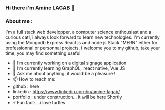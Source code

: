 ### Hi there i'm Amine LAGAB 👋

### About me :  
I'm a full stack web developper, a computer science enthousiast and a curious cat!, i always look forward to learn new technologies.
I'm currently using the Mongodb Express React js and node js Stack "MERN" either for professionnal or personnal projects.
i welcome you to my github, take your time, you may find something useful

- 🔭 I’m currently working on a digital signage application
- 🌱 I’m currently learning GraphQL, react native, Vue JS
- 💬 Ask me about anything, it would be a pleasure !
- 📫 How to reach me:
- github : here
- linkedin : https://www.linkedin.com/in/amine-lagab/
- portfolio : under construction... it will be here Shortly
- ⚡ Fun fact: ...i love turtles

